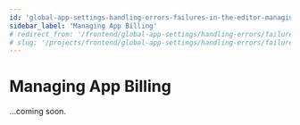 ```yaml
---
id: 'global-app-settings-handling-errors-failures-in-the-editor-managing-app-billing'
sidebar_label: 'Managing App Billing'
# redirect_from: '/frontend/global-app-settings/handling-errors/failures-in-the-editor/managing-app-billing'
# slug: '/projects/frontend/global-app-settings/handling-errors/failures-in-the-editor/managing-app-billing'
---
```


# Managing App Billing

...coming soon.
